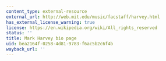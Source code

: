 ```yaml
---
content_type: external-resource
external_url: http://web.mit.edu/music/facstaff/harvey.html
has_external_license_warning: true
license: https://en.wikipedia.org/wiki/All_rights_reserved
status: ''
title: Mark Harvey bio page
uid: bea2164f-0258-4d81-9783-f6ac5b2c6f4b
wayback_url: ''
---
```

